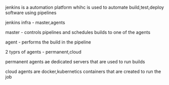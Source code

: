 jenkins is a automation platform whihc is used to automate build,test,deploy software using pipelines

jenkins infra - master,agents

master - controls pipelines and schedules builds to one of the agents

agent - performs the build in the pipeline

2 typrs of agents - permanent,cloud

permanent agents ae dedicated servers that are used to run builds

cloud agents are docker,kubernetics containers that are created to run the job
